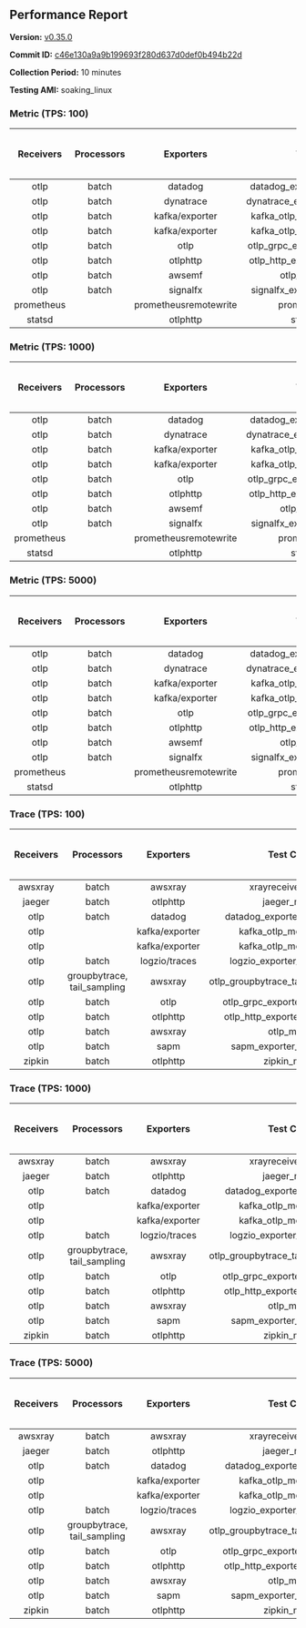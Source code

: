 ## Performance Report

**Version:** [v0.35.0](https://github.com/aws-observability/aws-otel-collector/releases/tag/v0.35.0)

**Commit ID:** [c46e130a9a9b199693f280d637d0def0b494b22d](https://github.com/aws-observability/aws-otel-collector/commit/c46e130a9a9b199693f280d637d0def0b494b22d)

**Collection Period:** 10 minutes

**Testing AMI:** soaking_linux


### Metric (TPS: 100)
| Receivers | Processors | Exporters | Test Case | Data Type | Instance Type | Avg CPU Usage (Percent) | Avg Memory Usage (Megabytes) | Max CPU Usage (Percent) | Max Memory Usage (Megabytes) |
|:---------:|:----------:|:---------:|:---------:|:---------:|:-------------:|:-----------------------:|:----------------------------:|:-----------------------:|:----------------------------:|
| otlp | batch | datadog | datadog_exporter_metric_mock | otlp | m5.2xlarge | 0.06 | 82.47 | 0.20 | 83.59 |
| otlp | batch | dynatrace | dynatrace_exporter_metric_mock | otlp | m5.2xlarge | 0.04 | 79.31 | 0.20 | 79.94 |
| otlp | batch | kafka/exporter | kafka_otlp_metric_mock_2_8_1 | otlp | m5.2xlarge | 0.06 | 85.26 | 0.20 | 85.91 |
| otlp | batch | kafka/exporter | kafka_otlp_metric_mock_3_2_0 | otlp | m5.2xlarge | 0.05 | 86.77 | 0.20 | 87.02 |
| otlp | batch | otlp | otlp_grpc_exporter_metric_mock | otlp | m5.2xlarge | 0.04 | 79.71 | 0.20 | 81.08 |
| otlp | batch | otlphttp | otlp_http_exporter_metric_mock | otlp | m5.2xlarge | 0.04 | 80.37 | 0.20 | 81.38 |
| otlp | batch | awsemf | otlp_metric_mock | otlp | m5.2xlarge | 0.03 | 79.44 | 0.20 | 80.59 |
| otlp | batch | signalfx | signalfx_exporter_metric_mock | otlp | m5.2xlarge | 0.04 | 80.38 | 0.20 | 81.38 |
| prometheus |  | prometheusremotewrite | prometheus_mock | prometheus | m5.2xlarge | 0.07 | 104.24 | 0.30 | 106.57 |
| statsd |  | otlphttp | statsd_mock | statsd | m5.2xlarge | 0.01 | 79.57 | 0.10 | 79.81 |

### Metric (TPS: 1000)
| Receivers | Processors | Exporters | Test Case | Data Type | Instance Type | Avg CPU Usage (Percent) | Avg Memory Usage (Megabytes) | Max CPU Usage (Percent) | Max Memory Usage (Megabytes) |
|:---------:|:----------:|:---------:|:---------:|:---------:|:-------------:|:-----------------------:|:----------------------------:|:-----------------------:|:----------------------------:|
| otlp | batch | datadog | datadog_exporter_metric_mock | otlp | m5.2xlarge | 0.06 | 83.08 | 0.20 | 83.73 |
| otlp | batch | dynatrace | dynatrace_exporter_metric_mock | otlp | m5.2xlarge | 0.04 | 81.51 | 0.20 | 82.33 |
| otlp | batch | kafka/exporter | kafka_otlp_metric_mock_2_8_1 | otlp | m5.2xlarge | 0.07 | 84.89 | 0.20 | 85.08 |
| otlp | batch | kafka/exporter | kafka_otlp_metric_mock_3_2_0 | otlp | m5.2xlarge | 0.18 | 88.30 | 0.40 | 92.68 |
| otlp | batch | otlp | otlp_grpc_exporter_metric_mock | otlp | m5.2xlarge | 0.04 | 80.05 | 0.20 | 80.98 |
| otlp | batch | otlphttp | otlp_http_exporter_metric_mock | otlp | m5.2xlarge | 0.04 | 79.95 | 0.20 | 80.82 |
| otlp | batch | awsemf | otlp_metric_mock | otlp | m5.2xlarge | 0.04 | 80.78 | 0.20 | 81.79 |
| otlp | batch | signalfx | signalfx_exporter_metric_mock | otlp | m5.2xlarge | 0.04 | 80.50 | 0.20 | 81.21 |
| prometheus |  | prometheusremotewrite | prometheus_mock | prometheus | m5.2xlarge | 0.75 | 130.99 | 1.40 | 141.57 |
| statsd |  | otlphttp | statsd_mock | statsd | m5.2xlarge | 0.01 | 78.21 | 0.10 | 78.98 |

### Metric (TPS: 5000)
| Receivers | Processors | Exporters | Test Case | Data Type | Instance Type | Avg CPU Usage (Percent) | Avg Memory Usage (Megabytes) | Max CPU Usage (Percent) | Max Memory Usage (Megabytes) |
|:---------:|:----------:|:---------:|:---------:|:---------:|:-------------:|:-----------------------:|:----------------------------:|:-----------------------:|:----------------------------:|
| otlp | batch | datadog | datadog_exporter_metric_mock | otlp | m5.2xlarge | 0.05 | 81.83 | 0.20 | 82.61 |
| otlp | batch | dynatrace | dynatrace_exporter_metric_mock | otlp | m5.2xlarge | 0.05 | 80.41 | 0.20 | 81.53 |
| otlp | batch | kafka/exporter | kafka_otlp_metric_mock_2_8_1 | otlp | m5.2xlarge | 0.16 | 86.24 | 0.30 | 87.42 |
| otlp | batch | kafka/exporter | kafka_otlp_metric_mock_3_2_0 | otlp | m5.2xlarge | 0.05 | 85.19 | 0.20 | 89.92 |
| otlp | batch | otlp | otlp_grpc_exporter_metric_mock | otlp | m5.2xlarge | 0.04 | 81.38 | 0.20 | 81.96 |
| otlp | batch | otlphttp | otlp_http_exporter_metric_mock | otlp | m5.2xlarge | 0.04 | 80.18 | 0.20 | 81.23 |
| otlp | batch | awsemf | otlp_metric_mock | otlp | m5.2xlarge | 0.03 | 80.52 | 0.10 | 81.01 |
| otlp | batch | signalfx | signalfx_exporter_metric_mock | otlp | m5.2xlarge | 0.04 | 79.89 | 0.20 | 80.72 |
| prometheus |  | prometheusremotewrite | prometheus_mock | prometheus | m5.2xlarge | 4.34 | 253.91 | 7.80 | 290.42 |
| statsd |  | otlphttp | statsd_mock | statsd | m5.2xlarge | 0.01 | 79.15 | 0.10 | 80.18 |

### Trace (TPS: 100)
| Receivers | Processors | Exporters | Test Case | Data Type | Instance Type | Avg CPU Usage (Percent) | Avg Memory Usage (Megabytes) | Max CPU Usage (Percent) | Max Memory Usage (Megabytes) |
|:---------:|:----------:|:---------:|:---------:|:---------:|:-------------:|:-----------------------:|:----------------------------:|:-----------------------:|:----------------------------:|
| awsxray | batch | awsxray | xrayreceiver_mock | xray | m5.2xlarge | 3.96 | 105.43 | 4.20 | 105.61 |
| jaeger | batch | otlphttp | jaeger_mock | jaeger | m5.2xlarge | 1.30 | 110.83 | 1.50 | 112.87 |
| otlp | batch | datadog | datadog_exporter_trace_mock | otlp | m5.2xlarge | 4.29 | 114.71 | 5.20 | 116.33 |
| otlp |  | kafka/exporter | kafka_otlp_mock_2_8_1 | otlp | m5.2xlarge | 19.99 | 137.00 | 25.50 | 156.29 |
| otlp |  | kafka/exporter | kafka_otlp_mock_3_2_0 | otlp | m5.2xlarge | 23.57 | 139.87 | 25.40 | 153.95 |
| otlp | batch | logzio/traces | logzio_exporter_trace_mock | otlp | m5.2xlarge | 3.46 | 113.54 | 3.60 | 114.84 |
| otlp | groupbytrace, tail_sampling | awsxray | otlp_groupbytrace_tailsampling_mock | otlp | m5.2xlarge | 5.04 | 123.38 | 5.70 | 142.68 |
| otlp | batch | otlp | otlp_grpc_exporter_trace_mock | otlp | m5.2xlarge | 3.11 | 137.58 | 3.80 | 145.06 |
| otlp | batch | otlphttp | otlp_http_exporter_trace_mock | otlp | m5.2xlarge | 3.24 | 116.57 | 3.60 | 117.96 |
| otlp | batch | awsxray | otlp_mock | otlp | m5.2xlarge | 3.49 | 105.96 | 4.40 | 106.35 |
| otlp | batch | sapm | sapm_exporter_trace_mock | otlp | m5.2xlarge | 3.89 | 116.93 | 4.30 | 117.53 |
| zipkin | batch | otlphttp | zipkin_mock | zipkin | m5.2xlarge | 2.49 | 110.98 | 2.80 | 114.64 |

### Trace (TPS: 1000)
| Receivers | Processors | Exporters | Test Case | Data Type | Instance Type | Avg CPU Usage (Percent) | Avg Memory Usage (Megabytes) | Max CPU Usage (Percent) | Max Memory Usage (Megabytes) |
|:---------:|:----------:|:---------:|:---------:|:---------:|:-------------:|:-----------------------:|:----------------------------:|:-----------------------:|:----------------------------:|
| awsxray | batch | awsxray | xrayreceiver_mock | xray | m5.2xlarge | 17.94 | 108.58 | 18.60 | 110.00 |
| jaeger | batch | otlphttp | jaeger_mock | jaeger | m5.2xlarge | 11.05 | 113.94 | 12.80 | 117.77 |
| otlp | batch | datadog | datadog_exporter_trace_mock | otlp | m5.2xlarge | 29.65 | 117.45 | 30.20 | 122.90 |
| otlp |  | kafka/exporter | kafka_otlp_mock_2_8_1 | otlp | m5.2xlarge | 41.34 | 109.45 | 42.70 | 109.68 |
| otlp |  | kafka/exporter | kafka_otlp_mock_3_2_0 | otlp | m5.2xlarge | 40.64 | 108.48 | 41.00 | 108.95 |
| otlp | batch | logzio/traces | logzio_exporter_trace_mock | otlp | m5.2xlarge | 27.08 | 116.56 | 29.60 | 118.73 |
| otlp | groupbytrace, tail_sampling | awsxray | otlp_groupbytrace_tailsampling_mock | otlp | m5.2xlarge | 46.47 | 162.56 | 47.60 | 167.56 |
| otlp | batch | otlp | otlp_grpc_exporter_trace_mock | otlp | m5.2xlarge | 26.59 | 480.16 | 34.80 | 534.47 |
| otlp | batch | otlphttp | otlp_http_exporter_trace_mock | otlp | m5.2xlarge | 25.60 | 114.10 | 27.30 | 115.80 |
| otlp | batch | awsxray | otlp_mock | otlp | m5.2xlarge | 27.69 | 108.36 | 29.00 | 109.01 |
| otlp | batch | sapm | sapm_exporter_trace_mock | otlp | m5.2xlarge | 24.90 | 119.43 | 26.70 | 119.46 |
| zipkin | batch | otlphttp | zipkin_mock | zipkin | m5.2xlarge | 22.16 | 137.98 | 23.50 | 171.98 |

### Trace (TPS: 5000)
| Receivers | Processors | Exporters | Test Case | Data Type | Instance Type | Avg CPU Usage (Percent) | Avg Memory Usage (Megabytes) | Max CPU Usage (Percent) | Max Memory Usage (Megabytes) |
|:---------:|:----------:|:---------:|:---------:|:---------:|:-------------:|:-----------------------:|:----------------------------:|:-----------------------:|:----------------------------:|
| awsxray | batch | awsxray | xrayreceiver_mock | xray | m5.2xlarge | 25.13 | 119.71 | 26.20 | 127.48 |
| jaeger | batch | otlphttp | jaeger_mock | jaeger | m5.2xlarge | 55.76 | 122.09 | 60.10 | 132.72 |
| otlp | batch | datadog | datadog_exporter_trace_mock | otlp | m5.2xlarge | 109.53 | 121.84 | 114.10 | 126.66 |
| otlp |  | kafka/exporter | kafka_otlp_mock_2_8_1 | otlp | m5.2xlarge | 138.36 | 123.85 | 162.90 | 154.30 |
| otlp |  | kafka/exporter | kafka_otlp_mock_3_2_0 | otlp | m5.2xlarge | 135.06 | 121.64 | 142.60 | 123.45 |
| otlp | batch | logzio/traces | logzio_exporter_trace_mock | otlp | m5.2xlarge | 95.04 | 111.48 | 100.00 | 113.74 |
| otlp | groupbytrace, tail_sampling | awsxray | otlp_groupbytrace_tailsampling_mock | otlp | m5.2xlarge | 186.37 | 211.93 | 190.79 | 217.10 |
| otlp | batch | otlp | otlp_grpc_exporter_trace_mock | otlp | m5.2xlarge | 101.43 | 1988.61 | 125.50 | 2247.20 |
| otlp | batch | otlphttp | otlp_http_exporter_trace_mock | otlp | m5.2xlarge | 89.52 | 110.21 | 99.39 | 111.43 |
| otlp | batch | awsxray | otlp_mock | otlp | m5.2xlarge | 112.84 | 16078.32 | 403.27 | 29201.92 |
| otlp | batch | sapm | sapm_exporter_trace_mock | otlp | m5.2xlarge | 91.85 | 124.06 | 103.80 | 126.16 |
| zipkin | batch | otlphttp | zipkin_mock | zipkin | m5.2xlarge | 102.22 | 241.42 | 106.90 | 336.92 |
